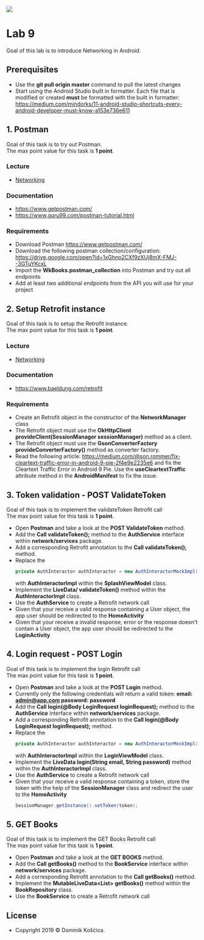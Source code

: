 ![](https://www.medicalcenter.virginia.edu/mobile-device-setup/colorsAndroidlogo.jpg/?s=50)

# Lab 9
Goal of this lab is to introduce Networking in Android.

## Prerequisites
* Use the **git pull origin master** command to pull the latest changes
* Start using the Android Studio built in formatter. Each file that is modified or created **must** be formatted with the built in formatter: https://medium.com/mindorks/11-android-studio-shortcuts-every-android-developer-must-know-a153e736e611

## 1. Postman
Goal of this task is to try out Postman.</br>
The max point value for this task is **1 point**.

### Lecture
* [Networking](https://drive.google.com/file/d/1_mtTizhjt_JiSAxTxveosZFT-eKBTxLc/view)

### Documentation
* https://www.getpostman.com/
* https://www.guru99.com/postman-tutorial.html

### Requirements
* Download Postman https://www.getpostman.com/
* Download the following postman collection/configuration: https://drive.google.com/open?id=1xGhno2CXf9zXUj8mX-FMJ--3GTuYKcxL
* Import the **WkBooks.postman_collection** into Postman and try out all endpoints
* Add at least two additional endpoints from the API you will use for your project

## 2. Setup Retrofit instance
Goal of this task is to setup the Retrofit instance.</br>
The max point value for this task is **1 point**.

### Lecture
* [Networking](https://drive.google.com/file/d/1_mtTizhjt_JiSAxTxveosZFT-eKBTxLc/view)

### Documentation
* https://www.baeldung.com/retrofit

### Requirements
* Create an Retrofit object in the constructor of the **NetworkManager** class
* The Retrofit object must use the **OkHttpClient provideClient(SessionManager sessionManager)** method as a client.
* The Retrofit object must use the **GsonConverterFactory provideConverterFactory()** method as converter factory.
* Read the following article: https://medium.com/@son.rommer/fix-cleartext-traffic-error-in-android-9-pie-2f4e9e2235e6 and fix the Cleartext Traffic Error in Android 9 Pie. Use the **useCleartextTraffic** attribute method in the **AndroidManifest** to fix the issue.

## 3. Token validation - POST ValidateToken
Goal of this task is to implement the validateToken Retrofit call</br>
The max point value for this task is **1 point**.

* Open **Postman** and take a look at the **POST ValidateToken** method.
* Add the **Call<TokenResponse> validateToken();** method to the **AuthService** interface within **network/services** package.
* Add a corresponding Retrofit annotation to the **Call<TokenResponse> validateToken();** method.
* Replace the
    ```java
    private AuthInteractor authInteractor = new AuthInteractorMockImpl();
    ```
  with **AuthInteractorImpl** within the **SplashViewModel** class.
* Implement the **LiveData/<User> validateToken()** method within the **AuthInteractorImpl** class.
* Use the **AuthService** to create a Retrofit network call
* Given that your receive a valid response containing a User object, the app user should be redirected to the **HomeActivity**
* Given that your receive a invalid response, error or the response doesn't contain a User object, the app user should be redirected to the **LoginActivity**

## 4. Login request - POST Login
Goal of this task is to implement the login Retrofit call</br>
The max point value for this task is **1 point**.

* Open **Postman** and take a look at the **POST Login** method.
* Currently only the following credentials will return a valid token: **email: admin@app.com password: password**
* Add the **Call<LoginResponse> login(@Body LoginRequest loginRequest);** method to the **AuthService** interface within **network/services** package.
* Add a corresponding Retrofit annotation to the **Call<LoginResponse> login(@Body LoginRequest loginRequest);** method.
* Replace the
    ```java
    private AuthInteractor authInteractor = new AuthInteractorMockImpl();
    ```
  with **AuthInteractorImpl** within the **LoginViewModel** class.
* Implement the **LiveData<String> login(String email, String password)** method within the **AuthInteractorImpl** class.
* Use the **AuthService** to create a Retrofit network call
* Given that your receive a valid response containing a token, store the token with the help of the **SessionManager** class and redirect the user to the **HomeActivity**
    ```java
    SessionManager.getInstance().setToken(token);
    ```

## 5. GET Books
Goal of this task is to implement the GET Books Retrofit call</br>
The max point value for this task is **1 point**.

* Open **Postman** and take a look at the **GET BOOKS** method.
* Add the **Call<BookResponse> getBooks()** method to the **BookService** interface within **network/services** package.
* Add a corresponding Retrofit annotation to the **Call<BookResponse> getBooks()** method.
* Implement the **MutableLiveData<List<Book>> getBooks()** method within the **BookRepository** class.
* Use the **BookService** to create a Retrofit network call

## License
* Copyright 2019 © Dominik Košćica.
